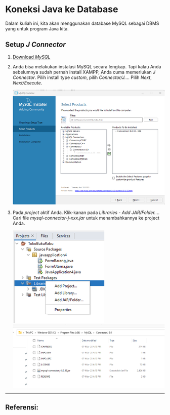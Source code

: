 # Koneksi Java ke Database
Dalam kuliah ini, kita akan menggunakan database MySQL sebagai DBMS yang untuk program Java kita.

## Setup _J Connector_
1. [Download _MySQL_](https://dev.mysql.com/downloads/connector/j/)
2. Anda bisa melakukan instalasi MySQL secara lengkap. Tapi kalau Anda sebelumnya sudah pernah install XAMPP, Anda cuma memerlukan _J Connector_. Pilih install type _custom_, pilih _Connector/J..._. Pilih _Next_, _Next/Execute_.
   
   ![](images/22-jcon-install-3.png)

3. Pada _project_ aktif Anda. Klik-kanan pada _Libraries - Add JAR/Folder..._. Cari file _mysql-connector-j-xxx.jar_ untuk menambahkannya ke project Anda.
   
   ![](images/22-jcon-install-5.png)
   ![](images/22-jcon-install-4.png)

---
**Referensi:**
- 
